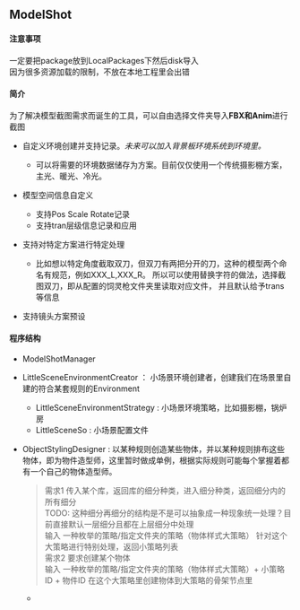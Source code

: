 ## ModelShot

#### 注意事项

一定要把package放到LocalPackages下然后disk导入  
因为很多资源加载的限制，不放在本地工程里会出错

#### 简介

为了解决模型截图需求而诞生的工具，可以自由选择文件夹导入**FBX和Anim**进行截图
- 自定义环境创建并支持记录。*未来可以加入背景板环境系统到环境里。*
    - 可以将需要的环境数据储存为方案。目前仅仅使用一个传统摄影棚方案，主光、暖光、冷光。
- 模型空间信息自定义
    - 支持Pos Scale Rotate记录
    - 支持tran层级信息记录和应用
- 支持对特定方案进行特定处理
    - 比如想以特定角度截取双刀，但双刀有两把分开的刀，这种的模型两个命名有规范，例如XXX_L,XXX_R。
      所以可以使用替换字符的做法，选择截图双刀，即从配置的饲灵枪文件夹里读取对应文件，
      并且默认给予trans等信息

- 支持镜头方案预设


#### 程序结构

- ModelShotManager
    

- LittleSceneEnvironmentCreator ： 小场景环境创建者，创建我们在场景里自建的符合某套规则的Environment
    - LittleSceneEnvironmentStrategy : 小场景环境策略，比如摄影棚，锅炉房
    - LittleSceneSo : 小场景配置文件
    

- ObjectStylingDesigner : 以某种规则创造某些物体，并以某种规则排布这些物体，即为物件造型师，这里暂时做成单例，根据实际规则可能每个掌握着都有一个自己的物体造型师。
  >需求1 传入某个库，返回库的细分种类，进入细分种类，返回细分内的所有细分  
  TODO: 这种细分再细分的结构是不是可以抽象成一种现象统一处理？目前直接默认一层细分且都在上层细分中处理  
  输入 一种枚举的策略/指定文件夹的策略（物体样式大策略）  针对这个大策略进行特别处理，返回小策略列表  
  需求2 要求创建某个物体  
  输入 一种枚举的策略/指定文件夹的策略（物体样式大策略）+ 小策略ID + 物件ID  在这个大策略里创建物体到大策略的骨架节点里      

    - 

